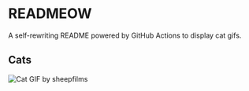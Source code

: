 # READMEOW

A self-rewriting README powered by GitHub Actions to display cat gifs.

## Cats

![Cat GIF by sheepfilms](https://media3.giphy.com/media/v1.Y2lkPTlhY2QwMmRhcWJnbmFjZG5teXl1eHUzeTQ4Mm1iNHY5angxcjFnbDFmcWNrZzYzZCZlcD12MV9naWZzX3NlYXJjaCZjdD1n/zZMTVkTeEfeEg/200.gif)
